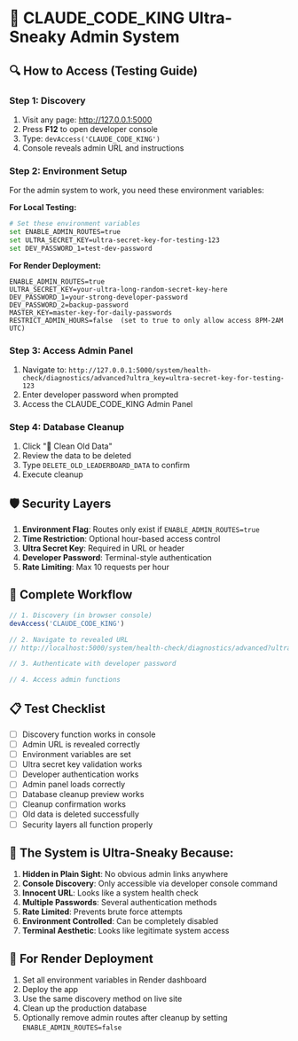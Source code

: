 # 👑 CLAUDE_CODE_KING Ultra-Sneaky Admin System

## 🔍 How to Access (Testing Guide)

### Step 1: Discovery
1. Visit any page: http://127.0.0.1:5000
2. Press **F12** to open developer console
3. Type: `devAccess('CLAUDE_CODE_KING')`
4. Console reveals admin URL and instructions

### Step 2: Environment Setup
For the admin system to work, you need these environment variables:

**For Local Testing:**
```bash
# Set these environment variables
set ENABLE_ADMIN_ROUTES=true
set ULTRA_SECRET_KEY=ultra-secret-key-for-testing-123
set DEV_PASSWORD_1=test-dev-password
```

**For Render Deployment:**
```
ENABLE_ADMIN_ROUTES=true
ULTRA_SECRET_KEY=your-ultra-long-random-secret-key-here
DEV_PASSWORD_1=your-strong-developer-password
DEV_PASSWORD_2=backup-password
MASTER_KEY=master-key-for-daily-passwords
RESTRICT_ADMIN_HOURS=false  (set to true to only allow access 8PM-2AM UTC)
```

### Step 3: Access Admin Panel
1. Navigate to: `http://127.0.0.1:5000/system/health-check/diagnostics/advanced?ultra_key=ultra-secret-key-for-testing-123`
2. Enter developer password when prompted
3. Access the CLAUDE_CODE_KING Admin Panel

### Step 4: Database Cleanup
1. Click "🧹 Clean Old Data"
2. Review the data to be deleted
3. Type `DELETE_OLD_LEADERBOARD_DATA` to confirm
4. Execute cleanup

## 🛡️ Security Layers

1. **Environment Flag**: Routes only exist if `ENABLE_ADMIN_ROUTES=true`
2. **Time Restriction**: Optional hour-based access control
3. **Ultra Secret Key**: Required in URL or header
4. **Developer Password**: Terminal-style authentication
5. **Rate Limiting**: Max 10 requests per hour

## 🚀 Complete Workflow

```javascript
// 1. Discovery (in browser console)
devAccess('CLAUDE_CODE_KING')

// 2. Navigate to revealed URL
// http://localhost:5000/system/health-check/diagnostics/advanced?ultra_key=YOUR_KEY

// 3. Authenticate with developer password

// 4. Access admin functions
```

## 📋 Test Checklist

- [ ] Discovery function works in console
- [ ] Admin URL is revealed correctly
- [ ] Environment variables are set
- [ ] Ultra secret key validation works
- [ ] Developer authentication works
- [ ] Admin panel loads correctly
- [ ] Database cleanup preview works
- [ ] Cleanup confirmation works
- [ ] Old data is deleted successfully
- [ ] Security layers all function properly

## 🎯 The System is Ultra-Sneaky Because:

1. **Hidden in Plain Sight**: No obvious admin links anywhere
2. **Console Discovery**: Only accessible via developer console command
3. **Innocent URL**: Looks like a system health check
4. **Multiple Passwords**: Several authentication methods
5. **Rate Limited**: Prevents brute force attempts
6. **Environment Controlled**: Can be completely disabled
7. **Terminal Aesthetic**: Looks like legitimate system access

## 🔧 For Render Deployment

1. Set all environment variables in Render dashboard
2. Deploy the app
3. Use the same discovery method on live site
4. Clean up the production database
5. Optionally remove admin routes after cleanup by setting `ENABLE_ADMIN_ROUTES=false`